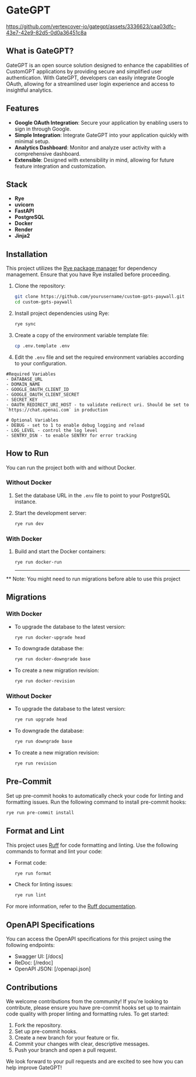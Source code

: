 # GateGPT

https://github.com/vertexcover-io/gategpt/assets/3336623/caa03dfc-43e7-42e9-82d5-0d0a36451c8a




## What is GateGPT?

GateGPT is an open source solution designed to enhance the capabilities of CustomGPT applications by providing secure and simplified user authentication. With GateGPT, developers can easily integrate Google OAuth, allowing for a streamlined user login experience and access to insightful analytics.

## Features

- **Google OAuth Integration**: Secure your application by enabling users to sign in through Google.
- **Simple Integration**: Integrate GateGPT into your application quickly with minimal setup.
- **Analytics Dashboard**: Monitor and analyze user activity with a comprehensive dashboard.
- **Extensible**: Designed with extensibility in mind, allowing for future feature integration and customization.

## Stack

- **Rye**
- **uvicorn**
- **FastAPI**
- **PostgreSQL**
- **Docker**
- **Render**
- **Jinja2**

## Installation

This project utilizes the [Rye package manager](https://github.com/ryelabs/rye) for dependency management. Ensure that you have Rye installed before proceeding.

1. Clone the repository:

   ```bash
   git clone https://github.com/yourusername/custom-gpts-paywall.git
   cd custom-gpts-paywall
   ```

2. Install project dependencies using Rye:

   ```bash
   rye sync
   ```

3. Create a copy of the environment variable template file:

   ```bash
   cp .env.template .env
   ```

4. Edit the `.env` file and set the required environment variables according to your configuration.

```
#Required Variables
- DATABASE_URL
- DOMAIN_NAME
- GOOGLE_OAUTH_CLIENT_ID
- GOOGLE_OAUTH_CLIENT_SECRET
- SECRET_KEY
- OAUTH_REDIRECT_URI_HOST - to validate redirect uri. Should be set to `https://chat.openai.com` in production

# Optional Variables
- DEBUG - set to 1 to enable debug logging and reload
- LOG_LEVEL - control the log level
- SENTRY_DSN - to enable SENTRY for error tracking

```

## How to Run

You can run the project both with and without Docker.

### Without Docker

1. Set the database URL in the `.env` file to point to your PostgreSQL instance.

2. Start the development server:

   ```bash
   rye run dev
   ```

### With Docker

1. Build and start the Docker containers:

   ```bash
   rye run docker-run
   ```

   <hr/>

\*\* Note: You might need to run migrations before able to use this project

## Migrations

### With Docker

- To upgrade the database to the latest version:

  ```bash
  rye run docker-upgrade head
  ```

- To downgrade database the:

  ```bash
  rye run docker-downgrade base
  ```

- To create a new migration revision:

  ```bash
  rye run docker-revision
  ```

### Without Docker

- To upgrade the database to the latest version:

  ```bash
  rye run upgrade head
  ```

- To downgrade the database:

  ```bash
  rye run downgrade base
  ```

- To create a new migration revision:

  ```bash
  rye run revision
  ```

## Pre-Commit

Set up pre-commit hooks to automatically check your code for linting and formatting issues. Run the following command to install pre-commit hooks:

```bash
rye run pre-commit install
```

## Format and Lint

This project uses [Ruff](https://github.com/ryelabs/ruff) for code formatting and linting. Use the following commands to format and lint your code:

- Format code:

  ```bash
  rye run format
  ```

- Check for linting issues:

  ```bash
  rye run lint
  ```

For more information, refer to the [Ruff documentation](https://github.com/ryelabs/ruff).

## OpenAPI Specifications

You can access the OpenAPI specifications for this project using the following endpoints:

- Swagger UI: [/docs]
- ReDoc: [/redoc]
- OpenAPI JSON: [/openapi.json]

## Contributions

We welcome contributions from the community! If you're looking to contribute, please ensure you have pre-commit hooks set up to maintain code quality with proper linting and formatting rules. To get started:

1. Fork the repository.
2. Set up pre-commit hooks.
3. Create a new branch for your feature or fix.
4. Commit your changes with clear, descriptive messages.
5. Push your branch and open a pull request.

We look forward to your pull requests and are excited to see how you can help improve GateGPT!
